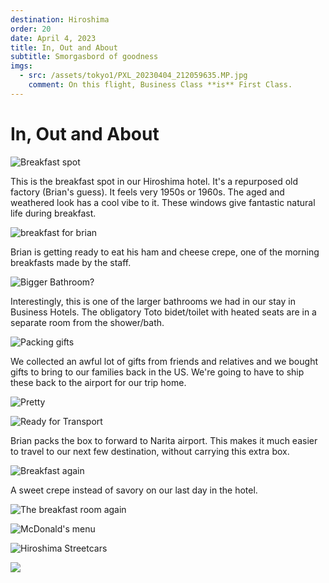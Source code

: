 ```yaml
---
destination: Hiroshima
order: 20
date: April 4, 2023
title: In, Out and About
subtitle: Smorgasbord of goodness
imgs: 
  - src: /assets/tokyo1/PXL_20230404_212059635.MP.jpg
    comment: On this flight, Business Class **is** First Class. 
---
```


# In, Out and About

![Breakfast spot](/assets/hiroshima/PXL_20230415_065740435.MP.jpg)

This is the breakfast spot in our Hiroshima hotel. It's a repurposed old factory (Brian's guess). It feels very 1950s or 1960s. The aged and weathered look has a cool vibe to it.
These windows give fantastic natural life during breakfast.

![breakfast for brian](/assets/hiroshima/PXL_20230415_222942779.jpg)

Brian is getting ready to eat his ham and cheese crepe, one of the morning breakfasts made by the staff.

![Bigger Bathroom?](/assets/hiroshima/PXL_20230415_070602988.jpg)

Interestingly, this is one of the larger bathrooms we had in our stay in Business Hotels. The obligatory Toto bidet/toilet with heated seats are in a separate room from the shower/bath.

![Packing gifts](/assets/hiroshima/PXL_20230415_230501012.jpg)

We collected an awful lot of gifts from friends and relatives and we bought gifts to bring to our families back in the US. We're going to have to ship these back to the airport for our trip home.

![Pretty](/assets/hiroshima/PXL_20230415_232426461.jpg)

![Ready for Transport](/assets/hiroshima/PXL_20230415_234615806.MP.jpg)

Brian packs the box to forward to Narita airport. This makes it much easier to travel to our next few destination, without carrying this extra box.

![Breakfast again](/assets/hiroshima/PXL_20230416_222904788.jpg)

A sweet crepe instead of savory on our last day in the hotel.

![The breakfast room again](/assets/hiroshima/PXL_20230416_223318461.jpg)

![McDonald's menu](/assets/hiroshima/PXL_20230416_235043172.MP.jpg)

![Hiroshima Streetcars](/assets/hiroshima/PXL_20230417_000238639.jpg)

![](/assets/hiroshima/PXL_20230416_072619958.jpg)

